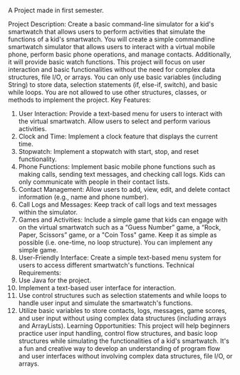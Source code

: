 A Project made in first semester.

Project Description:
Create a basic command-line simulator for a kid's smartwatch that allows users to perform
activities that simulate the functions of a kid's smartwatch. You will create a simple commandline
smartwatch simulator that allows users to interact with a virtual mobile phone, perform
basic phone operations, and manage contacts. Additionally, it will provide basic watch
functions. This project will focus on user interaction and basic functionalities without the need
for complex data structures, file I/O, or arrays. You can only use basic variables (including
String) to store data, selection statements (if, else-if, switch), and basic while loops. You are not
allowed to use other structures, classes, or methods to implement the project.
Key Features:
1. User Interaction: Provide a text-based menu for users to interact with the virtual
smartwatch. Allow users to select and perform various activities.
2. Clock and Time: Implement a clock feature that displays the current time.
3. Stopwatch: Implement a stopwatch with start, stop, and reset functionality.
4. Phone Functions: Implement basic mobile phone functions such as making calls, sending
text messages, and checking call logs. Kids can only communicate with people in their
contact lists.
5. Contact Management: Allow users to add, view, edit, and delete contact information (e.g.,
name and phone number).
6. Call Logs and Messages: Keep track of call logs and text messages within the simulator.
7. Games and Activities: Include a simple game that kids can engage with on the virtual
smartwatch such as a “Guess Number” game, a “Rock, Paper, Scissors” game, or a "Coin
Toss" game. Keep it as simple as possible (i.e. one-time, no loop structure). You can
implement any simple game.
8. User-Friendly Interface: Create a simple text-based menu system for users to access
different smartwatch's functions.
Technical Requirements:
1. Use Java for the project.
2. Implement a text-based user interface for interaction.
3. Use control structures such as selection statements and while loops to handle user input
and simulate the smartwatch's functions.
4. Utilize basic variables to store contacts, logs, messages, game scores, and user input
without using complex data structures (including arrays and ArrayLists).
Learning Opportunities:
This project will help beginners practice user input handling, control flow structures, and basic
loop structures while simulating the functionalities of a kid's smartwatch. It's a fun and creative
way to develop an understanding of program flow and user interfaces without involving
complex data structures, file I/O, or arrays.
